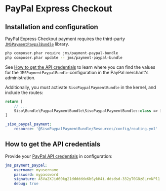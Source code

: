 # PayPal Express Checkout

## Installation and configuration

PayPal Express Checkout payment requires the third-party [`JMSPaymentPaypalBundle`](http://jmspaymentpaypalbundle.readthedocs.io/en/stable/setup.html) library.

``` bash
php composer.phar require jms/payment-paypal-bundle
php composer.phar update -- jms/payment-paypal-bundle
```

See [How to get the API credentials](#how-to-get-the-api-credentials) to learn where you can find the values for the `JMSPaymentPaypalBundle` configuration in the PayPal merchant's administration.

Additionally, you must activate `SisoPaypalPaymentBundle` in the kernel, and include the routes:

``` php
return [
    // ...
    Siso\Bundle\PaypalPaymentBundle\SisoPaypalPaymentBundle::class => ['all' => true],
]
```

``` yaml
_siso_paypal_payment:
    resource: '@SisoPaypalPaymentBundle/Resources/config/routing.yml'
```

## How to get the API credentials

Provide your [PayPal API credentials](https://developer.paypal.com/docs/nvp-soap-api/apiCredentials/#api-certificates) in configuration:

``` yaml
jms_payment_paypal:
    username: myusername
    password: mypassword
    signature: A5Va2XJid60kg21ddddddxKbSykH4i.ddsdsd-332yT0G8z8LrvNPl1
    debug: true
```
